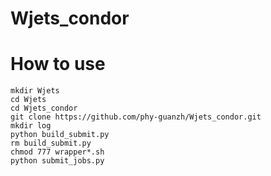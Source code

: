 # Wjets_condor
# How to use
```
mkdir Wjets
cd Wjets
cd Wjets_condor
git clone https://github.com/phy-guanzh/Wjets_condor.git
mkdir log
python build_submit.py
rm build_submit.py
chmod 777 wrapper*.sh
python submit_jobs.py
```
